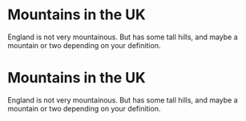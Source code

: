 Mountains in the UK
===================
England is not very mountainous.
But has some tall hills, and maybe a
mountain or two depending on your definition.

Mountains in the UK
===================
England is not very mountainous.
But has some tall hills, and maybe a
mountain or two depending on your definition.
